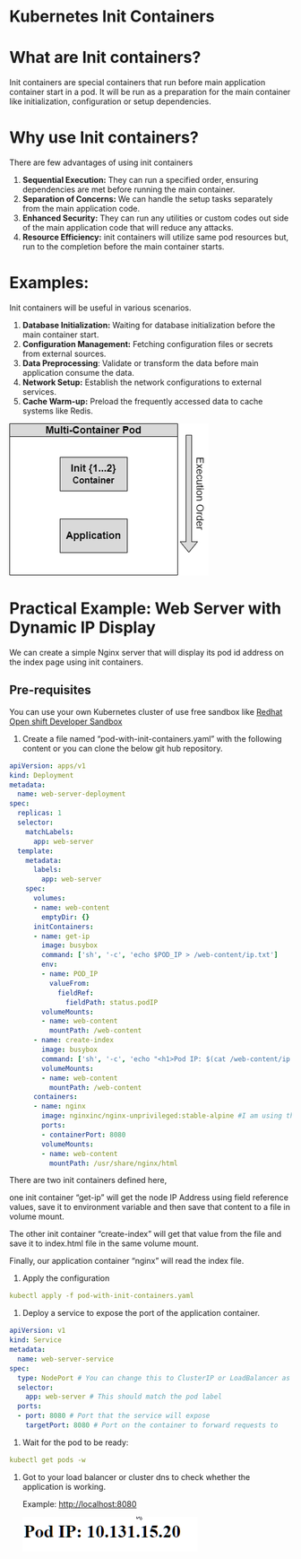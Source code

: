 # Kubernetes Init Containers

# What are Init containers?

Init containers are special containers that run before main application container start in a pod. It will be run as a preparation for the main container like initialization, configuration or setup dependencies.

# Why use Init containers?

There are few advantages of using init containers

1. **Sequential Execution:** They can run a specified order, ensuring dependencies are met before running the main container.
2. **Separation of Concerns:** We can handle the setup tasks separately from the main application code.
3. **Enhanced Security:** They can run any utilities or custom codes out side of the main application code that will reduce any attacks.
4. **Resource Efficiency:** init containers will utilize same pod resources but, run to the completion before the main container starts.

# Examples:

Init containers will be useful in various scenarios.

1. **Database Initialization:** Waiting for database initialization before the main container start.
2. **Configuration Management:** Fetching configuration files or secrets from external sources.
3. **Data Preprocessing**: Validate or transform the data before main application consume the data.
4. **Network Setup:** Establish the network configurations to external services.
5. **Cache Warm-up:** Preload the frequently accessed data to cache systems like Redis.

![init-containers-001.png](init-containers-001.png)

# Practical Example: Web Server with Dynamic IP Display

We can create a simple Nginx server that will display its pod id address on the index page using init containers.

## Pre-requisites

You can use your own Kubernetes cluster of use free sandbox like [Redhat Open shift Developer Sandbox](https://developers.redhat.com/developer-sandbox)

1. Create a file named “pod-with-init-containers.yaml” with the following content or you can clone the below git hub repository.

```yaml
apiVersion: apps/v1
kind: Deployment
metadata:
  name: web-server-deployment
spec:
  replicas: 1
  selector:
    matchLabels:
      app: web-server
  template:
    metadata:
      labels:
        app: web-server
    spec:
      volumes:
      - name: web-content
        emptyDir: {}
      initContainers:
      - name: get-ip
        image: busybox
        command: ['sh', '-c', 'echo $POD_IP > /web-content/ip.txt']
        env:
        - name: POD_IP
          valueFrom:
            fieldRef:
              fieldPath: status.podIP
        volumeMounts:
        - name: web-content
          mountPath: /web-content
      - name: create-index
        image: busybox
        command: ['sh', '-c', 'echo "<h1>Pod IP: $(cat /web-content/ip.txt)</h1>" > /web-content/index.html']
        volumeMounts:
        - name: web-content
          mountPath: /web-content
      containers:
      - name: nginx
        image: nginxinc/nginx-unprivileged:stable-alpine #I am using the unprivileged image due to a limitation in Openshift cluster, You can use any nginx image.
        ports:
        - containerPort: 8080
        volumeMounts:
        - name: web-content
          mountPath: /usr/share/nginx/html
```

There are two init containers defined here, 

one init container “get-ip” will get the node IP Address using field reference values, save it to environment variable and then save that content to a file in volume mount.

The other init container “create-index” will get that value from the file and save it to index.html file in the same volume mount.

Finally, our application container “nginx” will read the index file. 

1. Apply the configuration

```yaml
kubectl apply -f pod-with-init-containers.yaml
```

1. Deploy a service to expose the port of the application container.

```yaml
apiVersion: v1
kind: Service
metadata:
  name: web-server-service
spec:
  type: NodePort # You can change this to ClusterIP or LoadBalancer as needed
  selector:
    app: web-server # This should match the pod label
  ports:
  - port: 8080 # Port that the service will expose
    targetPort: 8080 # Port on the container to forward requests to
```

1. Wait for the pod to be ready:

```yaml
kubectl get pods -w
```

1. Got to your load balancer or cluster dns to check whether the application is working.
    
    Example: [http://localhost:8080](http://localhost:8080/)
    
    ![image.png](image.png)